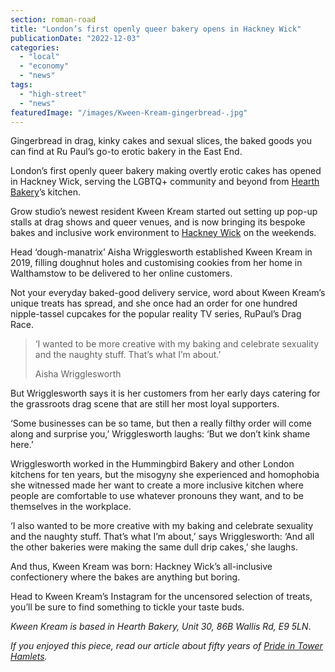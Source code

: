 ```yaml
---
section: roman-road
title: "London’s first openly queer bakery opens in Hackney Wick"
publicationDate: "2022-12-03"
categories: 
  - "local"
  - "economy"
  - "news"
tags: 
  - "high-street"
  - "news"
featuredImage: "/images/Kween-Kream-gingerbread-.jpg"
---
```


Gingerbread in drag, kinky cakes and sexual slices, the baked goods you can find at Ru Paul’s go-to erotic bakery in the East End.

London’s first openly queer bakery making overtly erotic cakes has opened in Hackney Wick, serving the LGBTQ+ community and beyond from [Hearth Bakery](https://romanroadlondon.com/peoples-oven-hearth-bakery-hackney-wick/)’s kitchen. 

Grow studio’s newest resident Kween Kream started out setting up pop-up stalls at drag shows and queer venues, and is now bringing its bespoke bakes and inclusive work environment to [Hackney Wick](https://romanroadlondon.com/hackney-wick-bars-restaurants-raves/) on the weekends. 

Head ‘dough-manatrix’ Aisha Wrigglesworth established Kween Kream in 2019, filling doughnut holes and customising cookies from her home in Walthamstow to be delivered to her online customers. 

Not your everyday baked-good delivery service, word about Kween Kream’s unique treats has spread, and she once had an order for one hundred nipple-tassel cupcakes for the popular reality TV series, RuPaul’s Drag Race. 

> ‘I wanted to be more creative with my baking and celebrate sexuality and the naughty stuff. That’s what I’m about.’
> 
> Aisha Wrigglesworth

But Wrigglesworth says it is her customers from her early days catering for the grassroots drag scene that are still her most loyal supporters. 

‘Some businesses can be so tame, but then a really filthy order will come along and surprise you,’ Wrigglesworth laughs: ‘But we don’t kink shame here.’ 

Wrigglesworth worked in the Hummingbird Bakery and other London kitchens for ten years, but the misogyny she experienced and homophobia she witnessed made her want to create a more inclusive kitchen where people are comfortable to use whatever pronouns they want, and to be themselves in the workplace. 

‘I also wanted to be more creative with my baking and celebrate sexuality and the naughty stuff. That’s what I’m about,’ says Wrigglesworth: ‘And all the other bakeries were making the same dull drip cakes,’ she laughs. 

And thus, Kween Kream was born: Hackney Wick’s all-inclusive confectionery where the bakes are anything but boring. 

Head to Kween Kream’s Instagram for the uncensored selection of treats, you’ll be sure to find something to tickle your taste buds. 

_Kween Kream is based in Hearth Bakery, Unit 30, 86B Wallis Rd, E9 5LN_.

  
_If you enjoyed this piece, read our article about fifty years of_ [_Pride in Tower Hamlets_](https://romanroadlondon.com/fifty-years-lgbt-tower-hamlets/)_._

